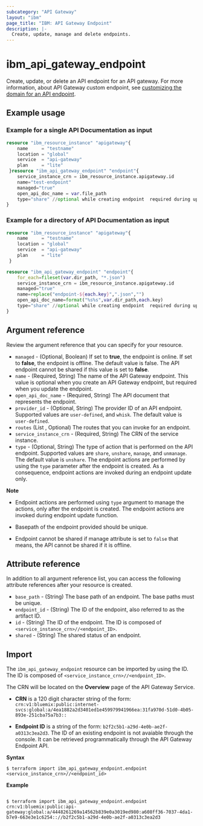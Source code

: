 ```yaml
---
subcategory: "API Gateway"
layout: "ibm"
page_title: "IBM: API Gateway Endpoint"
description: |-
  Create, update, manage and delete endpoints.
---
```



# ibm_api_gateway_endpoint

Create, update, or delete an API endpoint for an API gateway. For more information, about API Gateway custom endpoint, see [customizing the domain for an API endpoint](https://cloud.ibm.com/docs/api-gateway?topic=api-gateway-getting-started).

## Example usage

### Example for a single  API Documentation as input

```terraform
resource "ibm_resource_instance" "apigateway"{
    name     = "testname"
    location = "global"
    service  = "api-gateway"
    plan     = "lite"
 }resource "ibm_api_gateway_endpoint" "endpoint"{
    service_instance_crn = ibm_resource_instance.apigateway.id
    name="test-endpoint"
    managed="true"
    open_api_doc_name = var.file_path
    type="share" //optional while creating endpoint  required during updating actions of an endpoint
}
```

### Example for a directory of  API Documentation as input

```terraform
resource "ibm_resource_instance" "apigateway"{
    name     = "testname"
    location = "global"
    service  = "api-gateway"
    plan     = "lite"
 }

resource "ibm_api_gateway_endpoint" "endpoint"{
    for_each=fileset(var.dir_path, "*.json")
    service_instance_crn = ibm_resource_instance.apigateway.id
    managed="true"
    name=replace("endpoint-${each.key}",".json","")
    open_api_doc_name=format("%s%s",var.dir_path,each.key)
    type="share" //optional while creating endpoint  required during updating actions of an endpoint}
}
```

## Argument reference 
Review the argument reference that you can specify for your resource. 

- `managed` - (Optional, Boolean) If set to **true**, the endpoint is online. If set to **false**, the endpoint is offline. The default value is false. The API endpoint cannot be shared if this value is set to **false**.
- `name` - (Required, String) The name of the API Gateway endpoint. This value is optional when you create an API Gateway endpoint, but required when you update the endpoint.
- `open_api_doc_name` - (Required, String) The API document that represents the endpoint.
- `provider_id` - (Optional, String) The provider ID of an API endpoint. Supported values are `user-defined`, and `whisk`. The default value is `user-defined`.
- `routes` (List , Optional) The routes that you can invoke for an endpoint.
- `service_instance_crn` - (Required, String) The CRN of the service instance.
- `type` - (Optional, String) The type of action that is performed on the API endpoint. Supported values are `share`, `unshare`, `manage`, and `unmanage`. The default value is `unshare`. The endpoint actions are performed by using the `type` parameter after the endpoint is created. As a consequence, endpoint actions are invoked during an endpoint update only.

**Note**
* Endpoint actions are performed using `type` argument to manage the actions, only after the endpoint is created. The endpoint actions are invoked during endpoint update function.

* Basepath of the endpoint provided should be unique.

* Endpoint cannot be shared if manage attribute is set to `false` that means, the API cannot be shared if it is offline.


## Attribute reference
In addition to all argument reference list, you can access the following attribute references after your resource is created. 

- `base_path` - (String) The base path of an endpoint. The base paths must be unique.
- `endpoint_id` - (String) The ID of the endpoint, also referred to as the artifact ID.
- `id` - (String) The ID of the endpoint. The ID is composed of `<service_instance_crn>//<endpoint_ID>`.
- `shared` - (String) The shared status of an endpoint.


## Import
The `ibm_api_gateway_endpoint` resource can be imported by using the ID. The ID is composed of `<service_instance_crn>//<endpoint_ID>`.

The CRN will be located on the **Overview** page of the API Gateway Service.

* **CRN** is a 120 digit character string of the form: `crn:v1:bluemix:public:internet-svcs:global:a/4ea1882a2d3401ed1e459979941966ea:31fa970d-51d0-4b05-893e-251cba75a7b3::`

* **Endpoint ID** is a string of the form: `b2f2c5b1-a29d-4e0b-ae2f-a0313c3ea2d3`. The ID of an existing endpoint is not avaiable through the console. It can be retrieved programmatically through the API Gateway Endpoint API.

**Syntax**

```
$ terraform import ibm_api_gateway_endpoint.endpoint <service_instance_crn>//<endpoint_id>

```

**Example**

```

$ terraform import ibm_api_gateway_endpoint.endpoint crn:v1:bluemix:public:api-gateway:global:a/4448261269a14562b839e0a3019ed980:a608ff36-7037-4da1-b7e9-663e3e1c6254:://b2f2c5b1-a29d-4e0b-ae2f-a0313c3ea2d3

```
